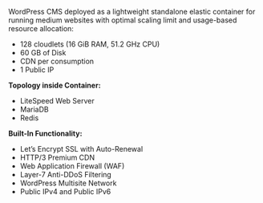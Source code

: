 WordPress CMS deployed as a lightweight standalone elastic container for running medium websites with optimal scaling limit and usage-based resource allocation:

* 128 cloudlets (16 GiB RAM, 51.2 GHz CPU)
* 60 GB of Disk
* CDN per consumption
* 1 Public IP

**Topology inside Container:** 

* LiteSpeed Web Server
* MariaDB
* Redis

**Built-In Functionality:**

* Let’s Encrypt SSL with Auto-Renewal
* HTTP/3 Premium CDN
* Web Application Firewall (WAF)
* Layer-7 Anti-DDoS Filtering
* WordPress Multisite Network
* Public IPv4 and Public IPv6
